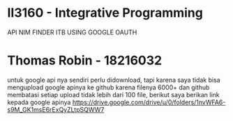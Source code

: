 # II3160 - Integrative Programming
API NIM FINDER ITB USING GOOGLE OAUTH 
# Thomas Robin - 18216032
untuk google api nya sendiri perlu didownload, tapi karena saya tidak bisa mengupload google apinya ke github karena filenya 6000+ dan github membatasi setiap upload tidak lebih dari 100 file, berikut saya berikan link kepada google apinya https://drive.google.com/drive/u/0/folders/1nvWFA6-s9M_GK1msE6rExQyZLtpSQWW7 
